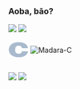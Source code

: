 ### Aoba, bão?
<div>
<img heigth = "180em" src="https://github-readme-stats.vercel.app/api?username=Madara763&show_icons=true&theme=highcontrast"/>
<img heigth = "180em" src="https://github-readme-stats.vercel.app/api/top-langs/?username=Madara763&layout=compact&theme=highcontrast"/>
</div>

<div style="display: inline_block"><br>
  <img align="center" alt="Madara-C" height="30" width="40" src="https://raw.githubusercontent.com/devicons/devicon/master/icons/c/c-original.svg">
  <img align="center" alt="Madara-C" height="30" width="40" src="https://raw.githubusercontent.com/devicons/devicon/blob/master/icons/cplusplus/cplusplus-original.svg ">
  
           
</div>

##

<div> 
  <a href="https://www.instagram.com/davi_lazzarin/" target="blank"><img src="https://img.shields.io/badge/-Instagram-%23E4405F?style=for-the-badge&logo=instagram&logoColor=white" target="_blank"></a> 
  <a href="https://www.linkedin.com/in/davilazz/" target="_blank"><img src="https://img.shields.io/badge/-LinkedIn-%230077B5?style=for-the-badge&logo=linkedin&logoColor=white" target="_blank"></a> 
  
</div>
